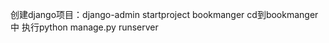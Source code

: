 创建django项目：django-admin startproject bookmanger
cd到bookmanger中 执行python manage.py runserver








